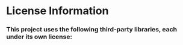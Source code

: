 # License Information

### This project uses the following third-party libraries, each under its own license:

<br>


